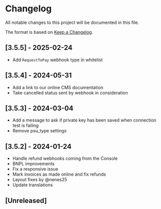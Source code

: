# Changelog

All notable changes to this project will be documented in this file.

The format is based on [Keep a Changelog](https://keepachangelog.com/en/1.1.0/).

## [3.5.5] - 2025-02-24

- Add `RequestToPay` webhook type in whitelist

## [3.5.4] - 2024-05-31

- Add a link to our online CMS documentation
- Take cancelled status sent by webhook in consideration

## [3.5.3] - 2024-03-04

- Add a message to ask if private key has been saved when connection test is failing
- Remove psu_type settings

## [3.5.2] - 2024-01-24

- Handle refund webhooks coming from the Console
- BNPL improvements
- Fix a responsive issue
- Mark invoices as made online and fix refunds
- Layout fixes by @nenes25
- Update translations

## [Unreleased]